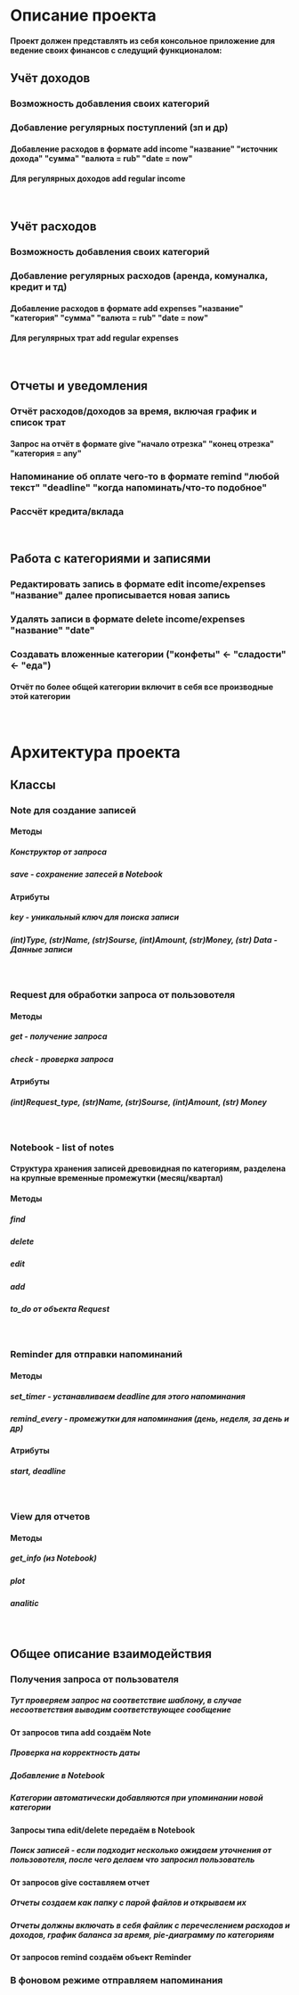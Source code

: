 # Описание проекта
#### Проект должен представлять из себя консольное приложение для ведение своих финансов с следущий функционалом:
## Учёт доходов
### Возможность добавления своих категорий
### Добавление регулярных поступлений (зп и др)
#### Добавление расходов в формате add income "название" "источник дохода" "сумма" "валюта = rub" "date = now" 
#### Для регулярных доходов add regular income
<br/>

## Учёт расходов
### Возможность добавления своих категорий
### Добавление регулярных расходов (аренда, комуналка, кредит и тд)
#### Добавление расходов в формате add expenses "название" "категория" "сумма" "валюта = rub" "date = now"
#### Для регулярных трат add regular expenses
<br/>

## Отчеты и уведомления
### Отчёт расходов/доходов за время, включая график и список трат
#### Запрос на отчёт в формате give "начало отрезка" "конец отрезка" "категория = any" 
### Напоминание об оплате чего-то в формате remind "любой текст" "deadline" "когда напоминать/что-то подобное"
### Рассчёт кредита/вклада 
<br/>

## Работа с категориями и записями
### Редактировать запись в формате edit income/expenses "название" далее прописывается новая запись
### Удалять записи в формате delete income/expenses "название" "date"
### Создавать вложенные категории ("конфеты" <- "сладости" <- "еда")
#### Отчёт по более общей категории включит в себя все производные этой категории
<br/>

# Архитектура проекта
## Классы
### Note для создание записей
#### Методы 
##### Конструктор от запроса
##### save - сохранение запесей в Notebook

#### Атрибуты
##### key - уникальный ключ для поиска записи
##### (int)Type, (str)Name, (str)Sourse, (int)Amount, (str)Money, (str) Data - Данные записи
<br/>

### Request для обработки запроса от пользовотеля
#### Методы 
##### get - получение запроса
##### check - проверка запроса
#### Атрибуты
##### (int)Request_type, (str)Name, (str)Sourse, (int)Amount, (str) Money
<br/>

### Notebook - list of notes
#### Структура хранения записей древовидная по категориям, разделена на крупные временные промежутки (месяц/квартал)
#### Методы 
##### find
##### delete
##### edit 
##### add
##### to_do от объекта Request
<br/>

### Reminder для отправки напоминаний 
#### Методы 
##### set_timer - устанавливаем deadline для этого напоминания
##### remind_every - промежутки для напоминания (день, неделя, за день и др)
#### Атрибуты
##### start,  deadline
<br/>

### View для отчетов 
#### Методы
##### get_info (из Notebook)
##### plot
##### analitic 
<br/>

## Общее описание взаимодействия
### Получения запроса от пользователя
##### Тут проверяем запрос на соответствие шаблону, в случае несоответствия выводим соответствующее сообщение
#### От запросов типа add создаём Note
##### Проверка на корректность даты
##### Добавление в Notebook
##### Категории автоматически добавляются при упоминании новой категории
#### Запросы типа edit/delete передаём в Notebook
##### Поиск записей - если подходит несколько ожидаем уточнения от пользовотеля, после чего делаем что запросил пользователь
#### От запросов give составляем отчет
##### Отчеты создаем как папку с парой файлов и открываем их
##### Отчеты должны включать в себя файлик с перечеслением расходов и доходов, график баланса за время, pie-диаграмму по категориям
#### От запросов remind создаём объект Reminder 
### В фоновом режиме отправляем напоминания